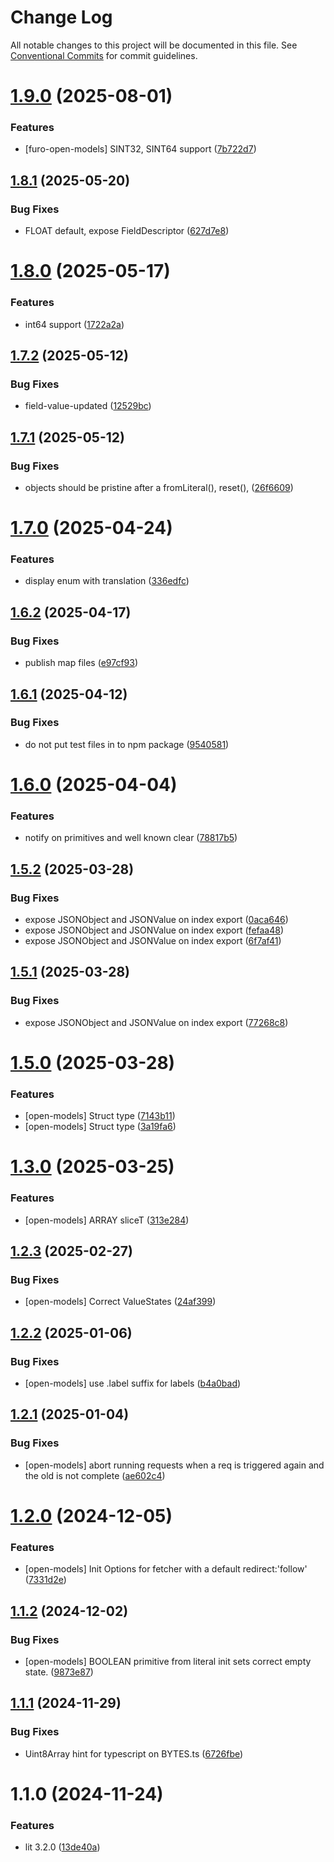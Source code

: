 # Change Log

All notable changes to this project will be documented in this file.
See [Conventional Commits](https://conventionalcommits.org) for commit guidelines.

# [1.9.0](https://github.com/eclipse/eclipsefuro-web/compare/@furo/open-models@1.8.1...@furo/open-models@1.9.0) (2025-08-01)

### Features

- [furo-open-models] SINT32, SINT64 support ([7b722d7](https://github.com/eclipse/eclipsefuro-web/commit/7b722d73161f70381f4f11022f7ec3a36512e102))

## [1.8.1](https://github.com/eclipse/eclipsefuro-web/compare/@furo/open-models@1.8.0...@furo/open-models@1.8.1) (2025-05-20)

### Bug Fixes

- FLOAT default, expose FieldDescriptor ([627d7e8](https://github.com/eclipse/eclipsefuro-web/commit/627d7e86e57e658603578ac2b9e89aa9f4d97887))

# [1.8.0](https://github.com/eclipse/eclipsefuro-web/compare/@furo/open-models@1.7.2...@furo/open-models@1.8.0) (2025-05-17)

### Features

- int64 support ([1722a2a](https://github.com/eclipse/eclipsefuro-web/commit/1722a2a624a34e9e7d4b13b2e9573ae75bc9662b))

## [1.7.2](https://github.com/eclipse/eclipsefuro-web/compare/@furo/open-models@1.7.1...@furo/open-models@1.7.2) (2025-05-12)

### Bug Fixes

- field-value-updated ([12529bc](https://github.com/eclipse/eclipsefuro-web/commit/12529bc5828ff658d5abe6fc5da80bc076d03f4f))

## [1.7.1](https://github.com/eclipse/eclipsefuro-web/compare/@furo/open-models@1.7.0...@furo/open-models@1.7.1) (2025-05-12)

### Bug Fixes

- objects should be pristine after a fromLiteral(), reset(), ([26f6609](https://github.com/eclipse/eclipsefuro-web/commit/26f660979d54b11596b03b0dd31d609d2176d046))

# [1.7.0](https://github.com/eclipse/eclipsefuro-web/compare/@furo/open-models@1.6.2...@furo/open-models@1.7.0) (2025-04-24)

### Features

- display enum with translation ([336edfc](https://github.com/eclipse/eclipsefuro-web/commit/336edfc310b1fdb99a84d163ed3ef2c38a7bfac5))

## [1.6.2](https://github.com/eclipse/eclipsefuro-web/compare/@furo/open-models@1.6.1...@furo/open-models@1.6.2) (2025-04-17)

### Bug Fixes

- publish map files ([e97cf93](https://github.com/eclipse/eclipsefuro-web/commit/e97cf9365ba2c76f582b4cd71207b46785c631a0))

## [1.6.1](https://github.com/eclipse/eclipsefuro-web/compare/@furo/open-models@1.6.0...@furo/open-models@1.6.1) (2025-04-12)

### Bug Fixes

- do not put test files in to npm package ([9540581](https://github.com/eclipse/eclipsefuro-web/commit/9540581033e22707a04cda1d2edf25be540c8f5d))

# [1.6.0](https://github.com/eclipse/eclipsefuro-web/compare/@furo/open-models@1.5.2...@furo/open-models@1.6.0) (2025-04-04)

### Features

- notify on primitives and well known clear ([78817b5](https://github.com/eclipse/eclipsefuro-web/commit/78817b5576130e4d9ef20c3cc1c548e8ff42091e))

## [1.5.2](https://github.com/eclipse/eclipsefuro-web/compare/@furo/open-models@1.5.1...@furo/open-models@1.5.2) (2025-03-28)

### Bug Fixes

- expose JSONObject and JSONValue on index export ([0aca646](https://github.com/eclipse/eclipsefuro-web/commit/0aca646fe64782e6c18fe4ec5b606bbd16070261))
- expose JSONObject and JSONValue on index export ([fefaa48](https://github.com/eclipse/eclipsefuro-web/commit/fefaa486aa3140ac12d6dbad8a9c3c734bdea878))
- expose JSONObject and JSONValue on index export ([6f7af41](https://github.com/eclipse/eclipsefuro-web/commit/6f7af418208a9d565a4cb1a49054a48fefae5683))

## [1.5.1](https://github.com/eclipse/eclipsefuro-web/compare/@furo/open-models@1.5.0...@furo/open-models@1.5.1) (2025-03-28)

### Bug Fixes

- expose JSONObject and JSONValue on index export ([77268c8](https://github.com/eclipse/eclipsefuro-web/commit/77268c8436056403938476128aad83a7949b0e13))

# [1.5.0](https://github.com/eclipse/eclipsefuro-web/compare/@furo/open-models@1.3.0...@furo/open-models@1.5.0) (2025-03-28)

### Features

- [open-models] Struct type ([7143b11](https://github.com/eclipse/eclipsefuro-web/commit/7143b115fc93b349ef8d599e889e8929654c9467))
- [open-models] Struct type ([3a19fa6](https://github.com/eclipse/eclipsefuro-web/commit/3a19fa6902dde2390e5743ee493810124487696a))

# [1.3.0](https://github.com/eclipse/eclipsefuro-web/compare/@furo/open-models@1.2.3...@furo/open-models@1.3.0) (2025-03-25)

### Features

- [open-models] ARRAY sliceT ([313e284](https://github.com/eclipse/eclipsefuro-web/commit/313e284c2351f0e3c0afa5b643aa6183844d654b))

## [1.2.3](https://github.com/eclipse/eclipsefuro-web/compare/@furo/open-models@1.2.2...@furo/open-models@1.2.3) (2025-02-27)

### Bug Fixes

- [open-models] Correct ValueStates ([24af399](https://github.com/eclipse/eclipsefuro-web/commit/24af399150ff4baddcfff1942af76d8ae8aeedfd))

## [1.2.2](https://github.com/eclipse/eclipsefuro-web/compare/@furo/open-models@1.2.1...@furo/open-models@1.2.2) (2025-01-06)

### Bug Fixes

- [open-models] use .label suffix for labels ([b4a0bad](https://github.com/eclipse/eclipsefuro-web/commit/b4a0badd3ee0736f90aee80e361f41b420825b13))

## [1.2.1](https://github.com/eclipse/eclipsefuro-web/compare/@furo/open-models@1.2.0...@furo/open-models@1.2.1) (2025-01-04)

### Bug Fixes

- [open-models] abort running requests when a req is triggered again and the old is not complete ([ae602c4](https://github.com/eclipse/eclipsefuro-web/commit/ae602c492aafaa0cebc8ec9b6b0352477687145c))

# [1.2.0](https://github.com/eclipse/eclipsefuro-web/compare/@furo/open-models@1.1.2...@furo/open-models@1.2.0) (2024-12-05)

### Features

- [open-models] Init Options for fetcher with a default redirect:'follow' ([7331d2e](https://github.com/eclipse/eclipsefuro-web/commit/7331d2e13b24ec37c7c93c2f57fedc1be85ad5fb))

## [1.1.2](https://github.com/eclipse/eclipsefuro-web/compare/@furo/open-models@1.1.1...@furo/open-models@1.1.2) (2024-12-02)

### Bug Fixes

- [open-models] BOOLEAN primitive from literal init sets correct empty state. ([9873e87](https://github.com/eclipse/eclipsefuro-web/commit/9873e877c4ac9dd64fe82cc98e8c0c1c7a0ab8b6))

## [1.1.1](https://github.com/eclipse/eclipsefuro-web/compare/@furo/open-models@1.1.0...@furo/open-models@1.1.1) (2024-11-29)

### Bug Fixes

- Uint8Array hint for typescript on BYTES.ts ([6726fbe](https://github.com/eclipse/eclipsefuro-web/commit/6726fbe7e007b04cf9d0cd9a637731a8e0f2c754))

# 1.1.0 (2024-11-24)

### Features

- lit 3.2.0 ([13de40a](https://github.com/eclipse/eclipsefuro-web/commit/13de40aa4893d731c28fff8d570f176faea9eb13))
